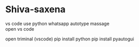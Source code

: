 # Shiva-saxena
vs code use python whatsapp  autotype massage  
open vs code 


open triminal (vscode)
pip install python
pip install pyautogui


